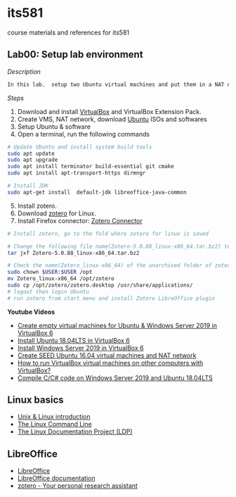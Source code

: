 # its581
course materials and references for its581

## Lab00: Setup lab environment

_Description_
```c
In this lab,  setup two Ubuntu virtual machines and put them in a NAT network of VirtualBox.
```

_Steps_
1. Download and install [VirtualBox](https://www.virtualbox.org) and VirtualBox Extension Pack.
2. Create VMS, NAT network, download [Ubuntu](https://ubuntu-mate.org/) ISOs and softwares
3. Setup Ubuntu & software
4. Open a terminal, run the following commands

```bash
# Update Ubuntu and install system build tools
sudo apt update
sudo apt upgrade
sudo apt install terminator build-essential git cmake 
sudo apt install apt-transport-https dirmngr

# Install JDK
sudo apt-get install  default-jdk libreoffice-java-common 
```


5. Install zotero. 
  1. Download [zotero](https://www.zotero.org/download/) for Linux.
  2. Install Firefox connector: [Zotero Connector](https://www.zotero.org/download/)
  
```bash
# Install zotero, go to the fold where zotero for linux is saved

# Change the following file name(Zotero-5.0.88_linux-x86_64.tar.bz2) to yours
tar jxf Zotero-5.0.88_linux-x86_64.tar.bz2

# Check the name(Zotero_linux-x86_64) of the unarchived folder of zotero, change it to yours
sudo chown $USER:$USER /opt
mv Zotero_linux-x86_64 /opt/zotero
sudo cp /opt/zotero/zotero.desktop /usr/share/applications/
# logout then login Ubuntu
# run zotero from start menu and install Zotero LibreOffice plugin
```


**Youtube Videos** 
* [Create empty virtual machines for Ubuntu & Windows Server 2019 in VirtualBox 6](https://youtu.be/3PbnBVNWXpk)
* [Install Ubuntu 18.04LTS in VirtualBox 6](https://youtu.be/3BHsizTRUg0)
* [Install Windows Server 2019 in VirtualBox 6](https://youtu.be/fQZFoSTSuPM)
* [Create SEED Ubuntu 16.04 virtual machines and NAT network](https://youtu.be/pwSlVJSCpu0)
* [How to run VirtualBox virtual machines on other computers with VirtualBox?](https://youtu.be/Ps30RJ1MzgQ)
* [Compile C/C# code on Windows Server 2019 and Ubuntu 18.04LTS](https://youtu.be/ajTLkAqamKs)

## Linux basics
* [Unix & Linux introduction](https://bootlin.com/doc/legacy/command-line/)
* [The Linux Command Line](http://linuxcommand.org/tlcl.php)
* [The Linux Documentation Project \(LDP\)](https://www.tldp.org/guides.html)

## LibreOffice
* [LibreOffice](https://www.libreoffice.org/)
* [LibreOffice documentation](https://documentation.libreoffice.org/en/english-documentation/)
* [zotero - Your personal research assistant](https://www.zotero.org/)

